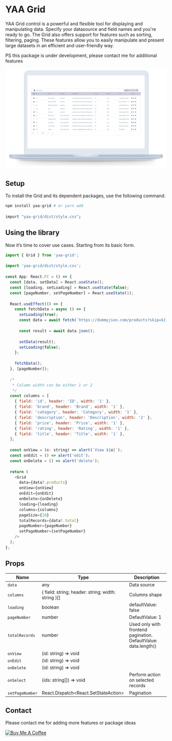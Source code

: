 # YAA Grid

YAA Grid control is a powerful and flexible tool for displaying and manipulating data. Specify your datasource and field names and you're ready to go.
The Grid also offers support for features such as sorting, filtering, paging. These features allow you to easily manipulate and present large datasets in an efficient and user-friendly way.

PS this package is under development, please contact me for additional features

![Screenshot](https://raw.githubusercontent.com/YazanKhatib/react-grid/development/packages/grid/screenshot.png)

## Setup

To install the Grid and its dependent packages, use the following command.

```bash
npm install yaa-grid # or yarn add

import "yaa-grid/dist/style.css";
```

## Using the library

Now it’s time to cover use cases. Starting from its basic form.

```js
import { Grid } from 'yaa-grid';

import 'yaa-grid/dist/style.css';

const App: React.FC = () => {
  const [data, setData] = React.useState();
  const [loading, setLoading] = React.useState(false);
  const [pageNumber, setPageNumber] = React.useState(1);

  React.useEffect(() => {
    const fetchData = async () => {
      setLoading(true);
      const data = await fetch(`https://dummyjson.com/products?skip=${(pageNumber - 1) * 10}&limit=10`);

      const result = await data.json();

      setData(result);
      setLoading(false);
    };

    fetchData();
  }, [pageNumber]);

  /*
   * Column width can be either 1 or 2
   */
  const columns = [
    { field: 'id', header: 'ID', width: '1' },
    { field: 'brand', header: 'Brand', width: '1' },
    { field: 'category', header: 'Category', width: '1' },
    { field: 'description', header: 'Description', width: '2' },
    { field: 'price', header: 'Price', width: '1' },
    { field: 'rating', header: 'Rating', width: '1' },
    { field: 'title', header: 'Title', width: '1' },
  ];

  const onView = (e: string) => alert(`View ${e}`);
  const onEdit = () => alert('edit');
  const onDelete = () => alert('delete');

  return (
    <Grid
      data={data?.products}
      onView={onView}
      onEdit={onEdit}
      onDelete={onDelete}
      loading={loading}
      columns={columns}
      pageSize={10}
      totalRecords={data?.total}
      pageNumber={pageNumber}
      setPageNumber={setPageNumber}
    />
  );
};
```

## Props

| Name            | Type                                               | Description                                                     |
| --------------- | -------------------------------------------------- | --------------------------------------------------------------- |
| `data`          | any                                                | Data source                                                     |
| `columns`       | { field: string; header: string; width: string }[] | Columns shape                                                   |
| `loading`       | boolean                                            | defaultValue: false                                             |
| `pageNumber`    | number                                             | DefaultValue: 1                                                 |
| `totalRecords`  | number                                             | Used only with frontend pagination. DefaultValue: data.length() |
| `onView`        | (id: string) => void                               |                                                                 |
| `onEdit`        | (id: string) => void                               |                                                                 |
| `onDelete`      | (id: string) => void                               |                                                                 |
| `onSelect`      | (ids: string[]) => void                            | Perform action on selected records                              |
| `setPageNumber` | React.Dispatch<React.SetStateAction<number>>       | Pagination                                                      |

## Contact

Please contact me for adding more features or package ideas

<a href="https://www.buymeacoffee.com/yazankhatib" target="_blank"><img src="https://www.buymeacoffee.com/assets/img/custom_images/orange_img.png" alt="Buy Me A Coffee" style="height: 41px !important;width: 174px !important;box-shadow: 0px 3px 2px 0px rgba(190, 190, 190, 0.5) !important;-webkit-box-shadow: 0px 3px 2px 0px rgba(190, 190, 190, 0.5) !important;" ></a>

